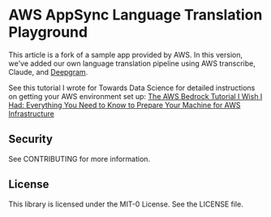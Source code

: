 # AWS AppSync Language Translation Playground

This article is a fork of a sample app provided by AWS. In this version, we've added our own language translation pipeline using AWS transcribe, Claude, and [Deepgram](https://deepgram.com/). 

See this tutorial I wrote for Towards Data Science for detailed instructions on getting your AWS environment set up: 
[The AWS Bedrock Tutorial I Wish I Had: Everything You Need to Know to Prepare Your Machine for AWS Infrastructure](https://towardsdatascience.com/getting-started-how-to-set-up-a-full-stack-app-with-aws-and-bedrock-2b1b158724b8)



## Security

See CONTRIBUTING for more information.

## License

This library is licensed under the MIT-0 License. See the LICENSE file.
